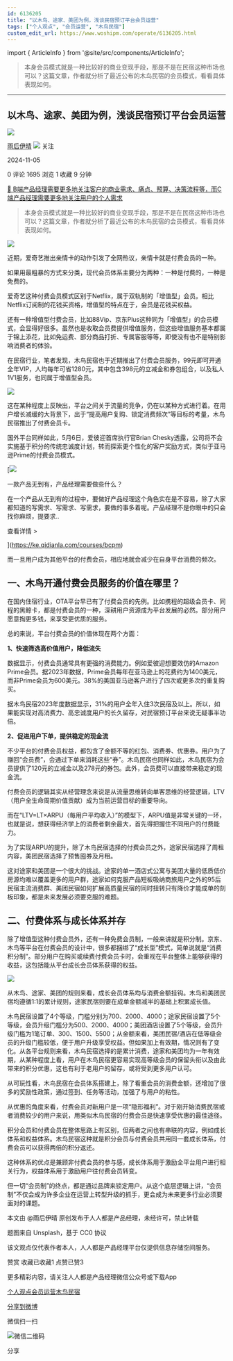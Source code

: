 ```yaml
---
id: 6136205
title: "以木鸟、途家、美团为例，浅谈民宿预订平台会员运营"
tags: ["个人观点", "会员运营", "木鸟民宿"]
custom_edit_url: https://www.woshipm.com/operate/6136205.html
---
```

import { ArticleInfo } from '@site/src/components/ArticleInfo';

<ArticleInfo
    author="雨后伊晴"
    authorLink="https://www.woshipm.com/u/1183384"
    published="2024-11-05"
    views={1695}
    comments={0}
    collects={1}
/>

> 本身会员模式就是一种比较好的商业变现手段，那是不是在民宿这种市场也可以？这篇文章，作者就分析了最近公布的木鸟民宿的会员模式，看看具体表现如何。

---

## 以木鸟、途家、美团为例，浅谈民宿预订平台会员运营

[![](https://static.woshipm.com/view/2022113014372859967.jpg?imageView2/1/w/72/h/72/q/100)](https://www.woshipm.com/u/1183384)

[雨后伊晴](https://www.woshipm.com/u/1183384) ![](https://static.woshipm.com/tag/1101_1@2x.png) 关注

2024-11-05

0 评论 1695 浏览 1 收藏 9 分钟

[🔗 B端产品经理需要更多地关注客户的商业需求、痛点、预算、决策流程等，而C端产品经理需要更多地关注用户的个人需求](https://ke.qidianla.com/courses/bcpm)

> 本身会员模式就是一种比较好的商业变现手段，那是不是在民宿这种市场也可以？这篇文章，作者就分析了最近公布的木鸟民宿的会员模式，看看具体表现如何。

![](https://image.woshipm.com/2023/04/13/7f3fcffa-d9df-11ed-9d2f-00163e0b5ff3.jpg)

近期，爱奇艺推出亲情卡的动作引发了全网热议，亲情卡就是付费会员的一种。

如果用最粗暴的方式来分类，现代会员体系主要分为两种：一种是付费的，一种是免费的。

爱奇艺这种付费会员模式区别于Netflix，属于双轨制的「增值型」会员。相比Netflix订阅制的花钱买资格，增值型的特点在于，会员是花钱买权益。

还有一种增值型付费会员，比如88Vip、京东Plus这种同为「增值型」的会员模式，会显得好很多。虽然也是收取会员费提供增值服务，但这些增值服务基本都属于锦上添花，比如免运费、部分商品打折、专属客服等等，即使没有也不是特别影响消费者的体验。

在民宿行业，笔者发现，木鸟民宿也于近期推出了付费会员服务，99元即可开通全年VIP，人均每年可省1280元，其中包含398元的立减金和券包组合，以及私人1V1服务，也同属于增值型会员。

![](https://image.woshipm.com/2024/11/04/40e5d07a-9a8a-11ef-8c74-00163e0b5ff3.png)

这在某种程度上反映出，平台之间关于流量的竞争，仍在以某种方式进行着。在用户增长减缓的大背景下，出于“提高用户复购、锁定消费频次”等目标的考量，木鸟民宿推出了付费会员卡。

国外平台同样如此，5月6日，爱彼迎首席执行官Brian Chesky透露，公司将不会实施基于积分的传统忠诚度计划，转而探索更个性化的客户奖励方式，类似于亚马逊Prime的付费会员模式。

[![](https://image.woshipm.com/2023/08/02/58dc678c-30e3-11ee-88e7-00163e0b5ff3.png)

一款产品无到有，产品经理需要做些什么？

在一个产品从无到有的过程中，要做好产品经理这个角色实在是不容易，除了大家都知道的写需求、写需求、写需求，要做的事多着呢。产品经理不是你眼中的只会找你麻烦，提要求..

查看详情 >

](https://ke.qidianla.com/courses/bcpm)

而一旦用户成为其他平台的付费会员，相应地就会减少在自身平台消费的频次。

## 一、木鸟开通付费会员服务的价值在哪里？

在国内住宿行业，OTA平台早已有了付费会员的先例。比如携程的超级会员卡、同程的黑鲸卡，都是付费会员的一种，深耕用户资源成为平台发展的必然。部分用户愿意掏更多钱，来享受更优质的服务。

总的来说，平台付费会员的价值体现在两个方面：

**1、快速筛选高价值用户，降低流失**

数据显示，付费会员通常具有更强的消费能力。例如爱彼迎想要效仿的Amazon Prime会员。据2023年数据，Prime会员每年在亚马逊上的花费约为1400美元，而非Prime会员为600美元。38%的美国亚马逊客户进行了四次或更多次的重复购买。

据木鸟民宿2023年度数据显示，31%的用户全年入住3次民宿及以上。所以，如果能实现对高消费力、高忠诚度用户的长久留存，对民宿预订平台来说无疑事半功倍。

**2、促进用户下单，提供稳定的现金流**

不少平台的付费会员权益，都包含了金额不等的红包、消费券、优惠券。用户为了赚回“会员费”，会通过下单来消耗这些“券”。木鸟民宿也同样如此，木鸟民宿为会员提供了120元的立减金以及278元的券包。此外，会员费可以直接带来稳定的现金流。

付费会员的逻辑其实从经营理念来说是从流量思维转向单客思维的经营逻辑，LTV（用户全生命周期价值贡献）成为当前运营目标的重要导向。

而在“LTV=LT×ARPU（每用户平均收入）”的模型下，ARPU值是非常关键的一环，也就是说，想获得经济学上的消费者剩余最大，首先得把握住不同用户的付费能力。

为了实现ARPU的提升，除了木鸟民宿选择的付费会员之外，途家民宿选择了周租内容，美团民宿选择了预售囤券及月租。

这对途家和美团是一个很大的挑战。途家的单一酒店式公寓与美团大量的低质低价房源均难以覆盖更多的用户群，途家如何克服产品短板吸纳商旅用户之外的95后民宿主流消费群、美团民宿如何扩展高质量民宿的同时扭转只有降价才能成单的刻板印象，都是未来发展必须要克服的难题。

## 二、付费体系与成长体系并存

除了增值型这种付费会员外，还有一种免费会员制，一般来讲就是积分制。京东、木鸟等平台在付费会员的设计中，很多都捆绑了“成长型”模式，简单说就是“消费积分制”。部分用户在购买或续费付费会员卡时，会重视在平台整体上能够获得的收益，这包括能从平台成长会员体系获得的权益。

![](https://image.woshipm.com/2024/11/04/4b97f0d4-9a8a-11ef-baf4-00163e0b5ff3.png)

从木鸟、途家、美团的规则来看，成长会员体系均与消费金额挂钩。木鸟和美团民宿均遵循1:1的累计规则，途家民宿则要在成单金额减半的基础上积累成长值。

木鸟民宿设置了4个等级，门槛分别为700、2000、4000；途家民宿设置了5个等级，会员升级门槛分为500、2000、4000；美团酒店设置了5个等级，会员升级门槛为1笔订单、300、1500、5500；从金额来看，美团民宿/酒店在低等级会员的升级门槛较低，便于用户升级享受权益。但如果加上有效期，情况则有了变化。从各平台规则来看，木鸟民宿选择的是累计消费，途家和美团均为一年有效期，从某种程度上看，用户在木鸟民宿更容易实现高等级会员的保留头衔以及由此带来的积分优惠，这也有利于老用户的留存，或将受到更多用户认可。

从可玩性看，木鸟民宿在会员体系搭建上，除了看重会员的消费金额，还增加了很多的奖励性政策，通过签到、任务等活动，加强了与用户的粘性。

从优惠的角度来看，付费会员对新用户是一项“隐形福利”。对于刚开始消费民宿或者消费较少的用户来说，用类似木鸟民宿的付费会员是快速享受优惠的最佳途径。

积分会员和付费会员在整体思路上有区别，但两者之间也有串联的内容，例如成长体系和权益体系。木鸟民宿这种就是积分会员与付费会员共用同一套成长体系，付费会员可以获得两倍的积分返还。

这种体系的优点是兼顾非付费会员的参与感，成长体系用于激励全平台用户进行相关行为，权益体系用于激励用户往付费会员转变。

但一切“会员制”的终点，都是通过品牌来锁定用户。从这个底层逻辑上讲，“会员制”不仅会成为许多企业在运营上转型升级的抓手，更会成为未来更多行业必须要面对的课题。

本文由 @雨后伊晴 原创发布于人人都是产品经理，未经许可，禁止转载

题图来自 Unsplash，基于 CC0 协议

该文观点仅代表作者本人，人人都是产品经理平台仅提供信息存储空间服务。

赞赏 收藏已收藏1 点赞已赞3

更多精彩内容，请关注人人都是产品经理微信公众号或下载App

[个人观点](https://www.woshipm.com/tag/%e4%b8%aa%e4%ba%ba%e8%a7%82%e7%82%b9)[会员运营](https://www.woshipm.com/tag/%e4%bc%9a%e5%91%98%e8%bf%90%e8%90%a5)[木鸟民宿](https://www.woshipm.com/tag/%e6%9c%a8%e9%b8%9f%e6%b0%91%e5%ae%bf)

[分享到微博](https://service.weibo.com/share/share.php?appkey=2775287854&title=以木鸟、途家、美团为例，浅谈民宿预订平台会员运营&url=https://www.woshipm.com/operate/6136205.html&pic=https://image.woshipm.com/2023/04/13/7f3fcffa-d9df-11ed-9d2f-00163e0b5ff3.jpg)

微信扫一扫

![微信二维码](https://api.pwmqr.com/qrcode/create/?url=https://www.woshipm.com/operate/6136205.html)

分享